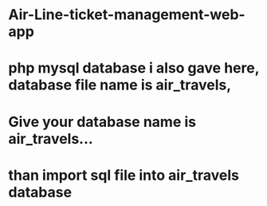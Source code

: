 # Air-Line-ticket-management-web-app
# php mysql database i also gave here, database file name is air_travels,
# Give your database name is air_travels...
# than import sql file into air_travels database
